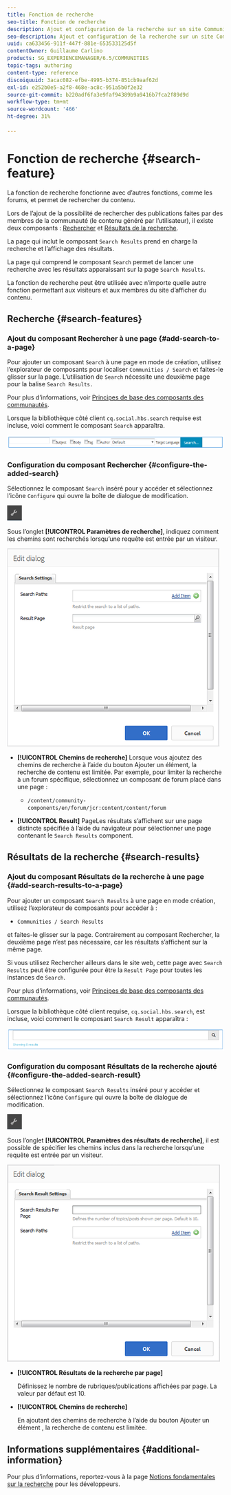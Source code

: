 ```yaml
---
title: Fonction de recherche
seo-title: Fonction de recherche
description: Ajout et configuration de la recherche sur un site Communities
seo-description: Ajout et configuration de la recherche sur un site Communities
uuid: ca633456-911f-447f-881e-653533125d5f
contentOwner: Guillaume Carlino
products: SG_EXPERIENCEMANAGER/6.5/COMMUNITIES
topic-tags: authoring
content-type: reference
discoiquuid: 3acac082-efbe-4995-b374-851cb9aaf62d
exl-id: e252b0e5-a2f8-468e-ac8c-951a5b0f2e32
source-git-commit: b220adf6fa3e9faf94389b9a9416b7fca2f89d9d
workflow-type: tm+mt
source-wordcount: '466'
ht-degree: 31%

---
```


# Fonction de recherche {#search-feature}

La fonction de recherche fonctionne avec d’autres fonctions, comme les forums, et permet de rechercher du contenu.

Lors de l’ajout de la possibilité de rechercher des publications faites par des membres de la communauté (le contenu généré par l’utilisateur), il existe deux composants : [Rechercher](#search) et [Résultats de la recherche](#search-results).

La page qui inclut le composant `Search Results` prend en charge la recherche et l’affichage des résultats.

La page qui comprend le composant `Search` permet de lancer une recherche avec les résultats apparaissant sur la page `Search Results`.

La fonction de recherche peut être utilisée avec n’importe quelle autre fonction permettant aux visiteurs et aux membres du site d’afficher du contenu.

## Recherche {#search-features}

### Ajout du composant Rechercher à une page {#add-search-to-a-page}

Pour ajouter un composant `Search` à une page en mode de création, utilisez l’explorateur de composants pour localiser `Communities / Search` et faites-le glisser sur la page. L’utilisation de `Search` nécessite une deuxième page pour la balise `Search Results.`

Pour plus d’informations, voir [Principes de base des composants des communautés](basics.md).

Lorsque la bibliothèque côté client `cq.social.hbs.search` requise est incluse, voici comment le composant `Search` apparaîtra.

![add-search](assets/add-search.png)

### Configuration du composant Rechercher {#configure-the-added-search}

Sélectionnez le composant `Search` inséré pour y accéder et sélectionnez l’icône `Configure` qui ouvre la boîte de dialogue de modification.

![confgirue](assets/configure-new.png)

Sous l’onglet **[!UICONTROL Paramètres de recherche]**, indiquez comment les chemins sont recherchés lorsqu’une requête est entrée par un visiteur.

![search-settings](assets/search-settings.png)

* **[!UICONTROL Chemins de recherche]** Lorsque vous ajoutez des chemins de recherche à l’aide du bouton Ajouter un élément, la recherche de contenu est limitée. Par exemple, pour limiter la recherche à un forum spécifique, sélectionnez un composant de forum placé dans une page :

   * `/content/community-components/en/forum/jcr:content/content/forum`

* **[!UICONTROL Result]**
PageLes résultats s’affichent sur une page distincte spécifiée à l’aide du navigateur pour sélectionner une page contenant le 
`Search Results` component.

## Résultats de la recherche {#search-results}

### Ajout du composant Résultats de la recherche à une page {#add-search-results-to-a-page}

Pour ajouter un composant `Search Results` à une page en mode création, utilisez l’explorateur de composants pour accéder à :

* `Communities / Search Results`

et faites-le glisser sur la page. Contrairement au composant Rechercher, la deuxième page n’est pas nécessaire, car les résultats s’affichent sur la même page.

Si vous utilisez Rechercher ailleurs dans le site web, cette page avec `Search Results` peut être configurée pour être la `Result Page` pour toutes les instances de `Search`.

Pour plus d’informations, voir [Principes de base des composants des communautés](basics.md).

Lorsque la bibliothèque côté client requise, `cq.social.hbs.search`, est incluse, voici comment le composant `Search Result` apparaîtra :

![search-result](assets/search-result1.png)

### Configuration du composant Résultats de la recherche ajouté {#configure-the-added-search-result}

Sélectionnez le composant `Search Results` inséré pour y accéder et sélectionnez l’icône `Configure` qui ouvre la boîte de dialogue de modification.

![configure](assets/configure-new.png)

Sous l’onglet **[!UICONTROL Paramètres des résultats de recherche]**, il est possible de spécifier les chemins inclus dans la recherche lorsqu’une requête est entrée par un visiteur.

![search-result-settings](assets/search-result-settings.png)

* **[!UICONTROL Résultats de la recherche par page]**

   Définissez le nombre de rubriques/publications affichées par page. La valeur par défaut est 10.

* **[!UICONTROL Chemins de recherche]**

   En ajoutant des chemins de recherche à l’aide du bouton Ajouter un élément , la recherche de contenu est limitée.

## Informations supplémentaires {#additional-information}

Pour plus d’informations, reportez-vous à la page [Notions fondamentales sur la recherche](search-implementation.md) pour les développeurs.
